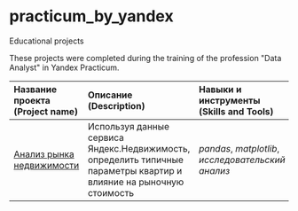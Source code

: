 # practicum_by_yandex
Educational projects

These projects were completed during the training of the profession "Data Analyst" in Yandex Practicum.

| Название проекта (Project name) | Описание (Description) | Навыки и инструменты (Skills and Tools) | 
| :---------------------- | :---------------------- | :---------------------- |
| [Анализ рынка недвижимости](real_estate_market_research) | Используя данные сервиса Яндекс.Недвижимость, определить типичные параметры квартир и влияние на рыночную стоимость | *pandas*, *matplotlib*, *исследовательский анализ* |

